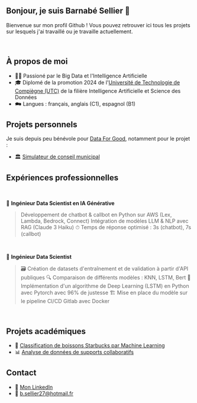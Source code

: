 ## Bonjour, je suis Barnabé Sellier 👋

Bienvenue sur mon profil Github ! Vous pouvez retrouver ici tous les projets sur lesquels j'ai travaillé ou je travaille actuellement.

<br>

## À propos de moi

- 👩‍💻 Passioné par le Big Data et l'Intelligence Artificielle
- 🎓 Diplomé de la promotion 2024 de l'[Université de Technologie de Compiègne (UTC)](https://utc.fr) de la filière Intelligence Artificielle et Science des Données
- 🗪 Langues : français, anglais (C1), espagnol (B1)



## Projets personnels

Je suis depuis peu bénévole pour [Data For Good](https://github.com/dataforgoodfr), notamment pour le projet :
- 🏛️ [Simulateur de conseil municipal](https://github.com/bsellier/simulateur_conseil_municipal)


## Expériences professionnelles

<br>

🚀 **Ingénieur Data Scientist en IA Générative**
> Développement de chatbot & callbot en Python sur AWS (Lex, Lambda, Bedrock, Connect)
> Intégration de modèles LLM & NLP avec RAG (Claude 3 Haiku)
> ⏱ Temps de réponse optimisé : 3s (chatbot), 7s (callbot)

<br>

🧠 **Ingénieur Data Scientist**
> 🗃️ Création de datasets d'entraînement et de validation à partir d'API publiques
> 🔍 Comparaison de différents modèles : KNN, LSTM, Bert
> 🤖 Implémentation d'un algorithme de Deep Learning (LSTM) en Python avec Pytorch avec 96% de justesse
> 🏗️ Mise en place du modèle sur le pipeline CI/CD Gitlab avec Docker

<br>

## Projets académiques

- 🧋 [Classification de boissons Starbucks par Machine Learning](https://github.com/bsellier/SY09)
- 📊 [Analyse de données de supports collaboratifs](https://github.com/bsellier/TX-7007-data-analysis-collaborative-support)


## Contact

- 🔗 [Mon LinkedIn](https://www.linkedin.com/in/barnab%C3%A9-sellier-a39b2912b/)
- 📧 [b.sellier27@hotmail.fr](mailto:b.sellier27@hotmail.fr)

<!--
[![en](https://img.shields.io/badge/lang-en-green.svg)](https://github.com/bsellier/bsellier/blob/main/README-EN.md)
**bsellier/bsellier** is a ✨ _special_ ✨ repository because its `README.md` (this file) appears on your GitHub profile.

Here are some ideas to get you started:

- 🔭 I’m currently working on ...
- 🌱 I’m currently learning ...
- 👯 I’m looking to collaborate on ...
- 🤔 I’m looking for help with ...
- 💬 Ask me about ...
- 📫 How to reach me: ...
- 😄 Pronouns: ...
- ⚡ Fun fact: ...
-->
